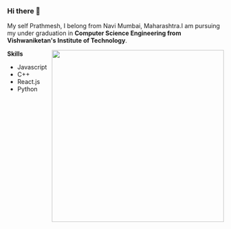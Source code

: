 ### Hi there 👋

My self Prathmesh, I belong from Navi Mumbai, Maharashtra.I am pursuing my under graduation in **Computer Science Engineering from Vishwaniketan's Institute of Technology**.

<img src="https://media.giphy.com/media/fAnzw6YK33jMwzp5wp/giphy.gif" width="400" height="400" align="right"/>

**Skills**
<ul>
  <li>Javascript</li>
  <li>C++</li>
  <li>React.js</li>
  <li>Python</li>
</ul>
